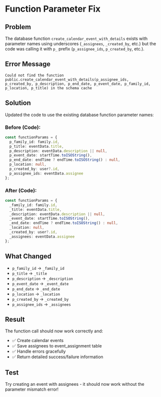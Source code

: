 # Function Parameter Fix

## Problem
The database function `create_calendar_event_with_details` exists with parameter names using underscores (`_assignees`, `_created_by`, etc.) but the code was calling it with `p_` prefix (`p_assignee_ids`, `p_created_by`, etc.).

## Error Message
```
Could not find the function public.create_calendar_event_with_details(p_assignee_ids, p_created_by, p_description, p_end_date, p_event_date, p_family_id, p_location, p_title) in the schema cache
```

## Solution
Updated the code to use the existing database function parameter names:

### Before (Code):
```typescript
const functionParams = {
  p_family_id: family.id,
  p_title: eventData.title,
  p_description: eventData.description || null,
  p_event_date: startTime.toISOString(),
  p_end_date: endTime ? endTime.toISOString() : null,
  p_location: null,
  p_created_by: user?.id,
  p_assignee_ids: eventData.assignee
};
```

### After (Code):
```typescript
const functionParams = {
  _family_id: family.id,
  _title: eventData.title,
  _description: eventData.description || null,
  _event_date: startTime.toISOString(),
  _end_date: endTime ? endTime.toISOString() : null,
  _location: null,
  _created_by: user?.id,
  _assignees: eventData.assignee
};
```

## What Changed
- `p_family_id` → `_family_id`
- `p_title` → `_title`
- `p_description` → `_description`
- `p_event_date` → `_event_date`
- `p_end_date` → `_end_date`
- `p_location` → `_location`
- `p_created_by` → `_created_by`
- `p_assignee_ids` → `_assignees`

## Result
The function call should now work correctly and:
- ✅ Create calendar events
- ✅ Save assignees to event_assignment table
- ✅ Handle errors gracefully
- ✅ Return detailed success/failure information

## Test
Try creating an event with assignees - it should now work without the parameter mismatch error!
